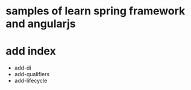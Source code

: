 # samples of learn spring framework and angularjs
# add index
- add-di
- add-qualifiers
- add-lifecycle

